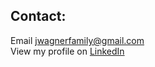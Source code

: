 ## Contact:
Email jwagnerfamily@gmail.com<br>
View my profile on 
<a href="https://www.linkedin.com/in/jwagner6/" target="new">LinkedIn</a>
